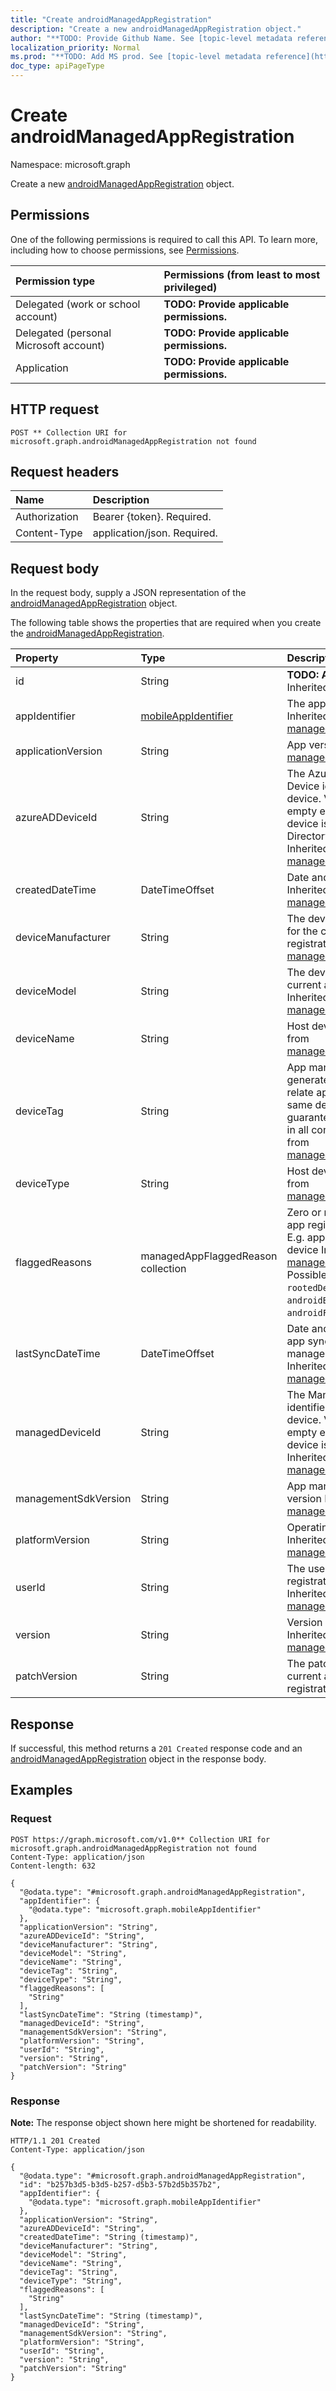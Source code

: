 ```yaml
---
title: "Create androidManagedAppRegistration"
description: "Create a new androidManagedAppRegistration object."
author: "**TODO: Provide Github Name. See [topic-level metadata reference](https://msgo.azurewebsites.net/add/document/guidelines/metadata.html#topic-level-metadata)**"
localization_priority: Normal
ms.prod: "**TODO: Add MS prod. See [topic-level metadata reference](https://msgo.azurewebsites.net/add/document/guidelines/metadata.html#topic-level-metadata)**"
doc_type: apiPageType
---
```


# Create androidManagedAppRegistration
Namespace: microsoft.graph



Create a new [androidManagedAppRegistration](../resources/androidmanagedappregistration.md) object.

## Permissions
One of the following permissions is required to call this API. To learn more, including how to choose permissions, see [Permissions](/graph/permissions-reference).

|Permission type|Permissions (from least to most privileged)|
|:---|:---|
|Delegated (work or school account)|**TODO: Provide applicable permissions.**|
|Delegated (personal Microsoft account)|**TODO: Provide applicable permissions.**|
|Application|**TODO: Provide applicable permissions.**|

## HTTP request

<!-- {
  "blockType": "ignored"
}
-->
``` http
POST ** Collection URI for microsoft.graph.androidManagedAppRegistration not found
```

## Request headers
|Name|Description|
|:---|:---|
|Authorization|Bearer {token}. Required.|
|Content-Type|application/json. Required.|

## Request body
In the request body, supply a JSON representation of the [androidManagedAppRegistration](../resources/androidmanagedappregistration.md) object.

The following table shows the properties that are required when you create the [androidManagedAppRegistration](../resources/androidmanagedappregistration.md).

|Property|Type|Description|
|:---|:---|:---|
|id|String|**TODO: Add Description** Inherited from [entity](../resources/entity.md)|
|appIdentifier|[mobileAppIdentifier](../resources/mobileappidentifier.md)|The app package Identifier Inherited from [managedAppRegistration](../resources/managedappregistration.md)|
|applicationVersion|String|App version Inherited from [managedAppRegistration](../resources/managedappregistration.md)|
|azureADDeviceId|String|The Azure Active Directory Device identifier of the host device. Value could be empty even when the host device is Azure Active Directory registered. Inherited from [managedAppRegistration](../resources/managedappregistration.md)|
|createdDateTime|DateTimeOffset|Date and time of creation Inherited from [managedAppRegistration](../resources/managedappregistration.md)|
|deviceManufacturer|String|The device manufacturer for the current app registration  Inherited from [managedAppRegistration](../resources/managedappregistration.md)|
|deviceModel|String|The device model for the current app registration  Inherited from [managedAppRegistration](../resources/managedappregistration.md)|
|deviceName|String|Host device name Inherited from [managedAppRegistration](../resources/managedappregistration.md)|
|deviceTag|String|App management SDK generated tag, which helps relate apps hosted on the same device. Not guaranteed to relate apps in all conditions. Inherited from [managedAppRegistration](../resources/managedappregistration.md)|
|deviceType|String|Host device type Inherited from [managedAppRegistration](../resources/managedappregistration.md)|
|flaggedReasons|managedAppFlaggedReason collection|Zero or more reasons an app registration is flagged. E.g. app running on rooted device Inherited from [managedAppRegistration](../resources/managedappregistration.md). Possible values are: `none`, `rootedDevice`, `androidBootloaderUnlocked`, `androidFactoryRomModified`.|
|lastSyncDateTime|DateTimeOffset|Date and time of last the app synced with management service. Inherited from [managedAppRegistration](../resources/managedappregistration.md)|
|managedDeviceId|String|The Managed Device identifier of the host device. Value could be empty even when the host device is managed. Inherited from [managedAppRegistration](../resources/managedappregistration.md)|
|managementSdkVersion|String|App management SDK version Inherited from [managedAppRegistration](../resources/managedappregistration.md)|
|platformVersion|String|Operating System version Inherited from [managedAppRegistration](../resources/managedappregistration.md)|
|userId|String|The user Id to who this app registration belongs. Inherited from [managedAppRegistration](../resources/managedappregistration.md)|
|version|String|Version of the entity. Inherited from [managedAppRegistration](../resources/managedappregistration.md)|
|patchVersion|String|The patch version for the current android app registration|



## Response

If successful, this method returns a `201 Created` response code and an [androidManagedAppRegistration](../resources/androidmanagedappregistration.md) object in the response body.

## Examples

### Request
<!-- {
  "blockType": "request",
  "name": "create_androidmanagedappregistration_from_"
}
-->
``` http
POST https://graph.microsoft.com/v1.0** Collection URI for microsoft.graph.androidManagedAppRegistration not found
Content-Type: application/json
Content-length: 632

{
  "@odata.type": "#microsoft.graph.androidManagedAppRegistration",
  "appIdentifier": {
    "@odata.type": "microsoft.graph.mobileAppIdentifier"
  },
  "applicationVersion": "String",
  "azureADDeviceId": "String",
  "deviceManufacturer": "String",
  "deviceModel": "String",
  "deviceName": "String",
  "deviceTag": "String",
  "deviceType": "String",
  "flaggedReasons": [
    "String"
  ],
  "lastSyncDateTime": "String (timestamp)",
  "managedDeviceId": "String",
  "managementSdkVersion": "String",
  "platformVersion": "String",
  "userId": "String",
  "version": "String",
  "patchVersion": "String"
}
```


### Response
**Note:** The response object shown here might be shortened for readability.
<!-- {
  "blockType": "response",
  "truncated": true,
  "@odata.type": "microsoft.graph.androidManagedAppRegistration"
}
-->
``` http
HTTP/1.1 201 Created
Content-Type: application/json

{
  "@odata.type": "#microsoft.graph.androidManagedAppRegistration",
  "id": "b257b3d5-b3d5-b257-d5b3-57b2d5b357b2",
  "appIdentifier": {
    "@odata.type": "microsoft.graph.mobileAppIdentifier"
  },
  "applicationVersion": "String",
  "azureADDeviceId": "String",
  "createdDateTime": "String (timestamp)",
  "deviceManufacturer": "String",
  "deviceModel": "String",
  "deviceName": "String",
  "deviceTag": "String",
  "deviceType": "String",
  "flaggedReasons": [
    "String"
  ],
  "lastSyncDateTime": "String (timestamp)",
  "managedDeviceId": "String",
  "managementSdkVersion": "String",
  "platformVersion": "String",
  "userId": "String",
  "version": "String",
  "patchVersion": "String"
}
```

